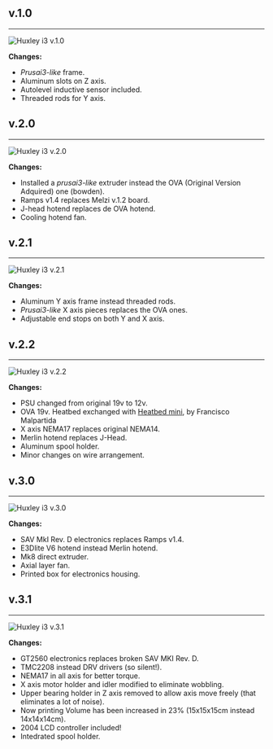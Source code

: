 
## v.1.0 
-------
![Huxley i3 v.1.0](pics/huxley_i3_v10.png)

**Changes:**
* _Prusai3-like_ frame.
* Aluminum slots on Z axis.
* Autolevel inductive sensor included.
* Threaded rods for Y axis.

## v.2.0
-------
![Huxley i3 v.2.0](pics/huxley_i3_v20.jpg)

**Changes:**
* Installed a _prusai3-like_ extruder instead the OVA (Original Version Adquired) one (bowden). 
* Ramps v1.4 replaces Melzi v.1.2 board.
* J-head hotend replaces de OVA hotend.
* Cooling hotend fan.

## v.2.1
-------
![Huxley i3 v.2.1](pics/huxley_i3_v21.jpg)

**Changes:**
* Aluminum Y axis frame instead threaded rods.
* _Prusai3-like_ X axis pieces replaces the OVA ones.
* Adjustable end stops on both Y and X axis.

## v.2.2
-------
![Huxley i3 v.2.2](pics/huxley_i3_v22.jpg)

**Changes:**
* PSU changed from original 19v to 12v.
* OVA 19v. Heatbed exchanged with [Heatbed mini](https://github.com/fmalpartida/heatbed-mini), by Francisco Malpartida
* X axis NEMA17 replaces original NEMA14.
* Merlin hotend replaces J-Head.
* Aluminum spool holder.
* Minor changes on wire arrangement.

## v.3.0
-------
![Huxley i3 v.3.0](pics/huxley_i3_v30.jpg)

**Changes:**
* SAV MkI Rev. D electronics replaces Ramps v1.4.
* E3Dlite V6 hotend instead Merlin hotend.
* Mk8 direct extruder.
* Axial layer fan.
* Printed box for electronics housing.

## v.3.1
-------
![Huxley i3 v.3.1](pics/huxley_i3_v31.JPG)

**Changes:**
* GT2560 electronics replaces broken SAV MKI Rev. D.
* TMC2208 instead DRV drivers (so silent!).
* NEMA17 in all axis for better torque.
* X axis motor holder and idler modified to eliminate wobbling.
* Upper bearing holder in Z axis removed to allow axis move freely (that eliminates a lot of noise).
* Now printing Volume has been increased in 23% (15x15x15cm instead 14x14x14cm).
* 2004 LCD controller included!
* Intedrated spool holder.
